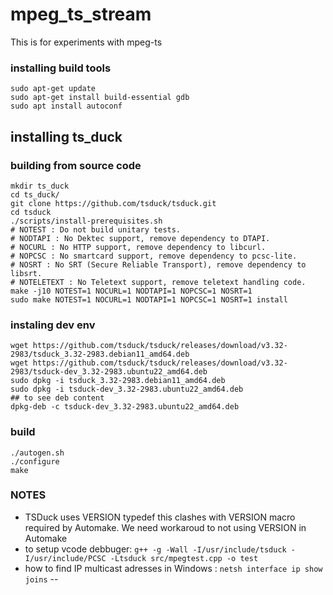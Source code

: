 # mpeg_ts_stream
This is for experiments with mpeg-ts

### installing build tools
```shell
sudo apt-get update
sudo apt-get install build-essential gdb
sudo apt install autoconf
```

## installing ts_duck

### building from source code
```shell
mkdir ts_duck
cd ts_duck/
git clone https://github.com/tsduck/tsduck.git
cd tsduck
./scripts/install-prerequisites.sh
# NOTEST : Do not build unitary tests.
# NODTAPI : No Dektec support, remove dependency to DTAPI.
# NOCURL : No HTTP support, remove dependency to libcurl.
# NOPCSC : No smartcard support, remove dependency to pcsc-lite.
# NOSRT : No SRT (Secure Reliable Transport), remove dependency to libsrt.
# NOTELETEXT : No Teletext support, remove teletext handling code.
make -j10 NOTEST=1 NOCURL=1 NODTAPI=1 NOPCSC=1 NOSRT=1
sudo make NOTEST=1 NOCURL=1 NODTAPI=1 NOPCSC=1 NOSRT=1 install
```
### instaling dev env
```shell
wget https://github.com/tsduck/tsduck/releases/download/v3.32-2983/tsduck_3.32-2983.debian11_amd64.deb
wget https://github.com/tsduck/tsduck/releases/download/v3.32-2983/tsduck-dev_3.32-2983.ubuntu22_amd64.deb
sudo dpkg -i tsduck_3.32-2983.debian11_amd64.deb
sudo dpkg -i tsduck-dev_3.32-2983.ubuntu22_amd64.deb
## to see deb content
dpkg-deb -c tsduck-dev_3.32-2983.ubuntu22_amd64.deb
```

### build

```shell
./autogen.sh
./configure
make
```

### NOTES
* TSDuck uses VERSION typedef this clashes with VERSION macro required by Automake. We need workaroud to not using VERSION in Automake 
* to setup vcode debbuger: `g++ -g -Wall -I/usr/include/tsduck -I/usr/include/PCSC -Ltsduck src/mpegtest.cpp -o test`
* how to find IP multicast adresses in Windows : `netsh interface ip show joins` -- 
